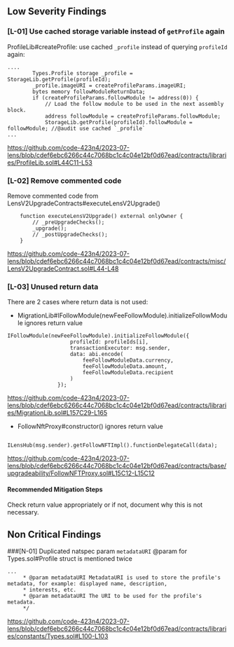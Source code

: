 
## Low Severity Findings

### [L-01] Use cached storage variable instead of `getProfile` again

ProfileLib#createProfile: use cached `_profile` instead of querying `profileId` again:
```solidity
....
        Types.Profile storage _profile = StorageLib.getProfile(profileId);
        _profile.imageURI = createProfileParams.imageURI;
        bytes memory followModuleReturnData;
        if (createProfileParams.followModule != address(0)) {
            // Load the follow module to be used in the next assembly block.
            address followModule = createProfileParams.followModule;
            StorageLib.getProfile(profileId).followModule = followModule; //@audit use cached `_profile`
...
```

https://github.com/code-423n4/2023-07-lens/blob/cdef6ebc6266c44c7068bc1c4c04e12bf0d67ead/contracts/libraries/ProfileLib.sol#L44C11-L53


### [L-02] Remove commented code
Remove commented code from LensV2UpgradeContracts#executeLensV2Upgrade()

```solidity
    function executeLensV2Upgrade() external onlyOwner {
        // _preUpgradeChecks();
        _upgrade();
        // _postUpgradeChecks();
    }
```
https://github.com/code-423n4/2023-07-lens/blob/cdef6ebc6266c44c7068bc1c4c04e12bf0d67ead/contracts/misc/LensV2UpgradeContract.sol#L44-L48


### [L-03] Unused return data
There are 2 cases where return data is not used:

* MigrationLib#IFollowModule(newFeeFollowModule).initializeFollowModule ignores return value
```solidity 
IFollowModule(newFeeFollowModule).initializeFollowModule({
                    profileId: profileIds[i],
                    transactionExecutor: msg.sender,
                    data: abi.encode(
                        feeFollowModuleData.currency,
                        feeFollowModuleData.amount,
                        feeFollowModuleData.recipient
                    )
                });
```
https://github.com/code-423n4/2023-07-lens/blob/cdef6ebc6266c44c7068bc1c4c04e12bf0d67ead/contracts/libraries/MigrationLib.sol#L157C29-L165

* FollowNftProxy#constructor() ignores return value
```solidity
        ILensHub(msg.sender).getFollowNFTImpl().functionDelegateCall(data);
```
https://github.com/code-423n4/2023-07-lens/blob/cdef6ebc6266c44c7068bc1c4c04e12bf0d67ead/contracts/base/upgradeability/FollowNFTProxy.sol#L15C12-L15C12

#### Recommended Mitigation Steps
Check return value appropriately or if not, document why this is not necessary.

## Non Critical Findings

###[N-01] Duplicated natspec param
`metadataURI` @param for Types.sol#Profile struct is mentioned twice

```solidity
...
     * @param metadataURI MetadataURI is used to store the profile's metadata, for example: displayed name, description,
     * interests, etc.
     * @param metadataURI The URI to be used for the profile's metadata.
     */
```
https://github.com/code-423n4/2023-07-lens/blob/cdef6ebc6266c44c7068bc1c4c04e12bf0d67ead/contracts/libraries/constants/Types.sol#L100-L103